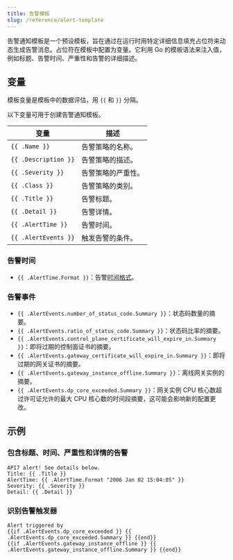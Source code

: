 ```yaml
---
title: 告警模板
slug: /reference/alert-template
---
```


告警通知模板是一个预设模板，旨在通过在运行时用特定详细信息填充占位符来动态生成告警消息。占位符在模板中配置为变量。它利用 Go 的模板语法来注入值，例如标题、告警时间、严重性和告警的详细描述。

## 变量

模板变量是模板中的数据评估，用 `{{` 和 `}}` 分隔。

以下变量可用于创建告警通知模板。

| **变量**         | **描述**                  |
|----------------------|----------------------------------|
| `{{ .Name }}`        | 告警策略的名称。        |
| `{{ .Description }}` | 告警策略的描述。 |
| `{{ .Severity }}`    | 告警策略的严重性。    |
| `{{ .Class }}`       | 告警策略的类别。       |
| `{{ .Title }}`       | 告警标题。                     |
| `{{ .Detail }}`      | 告警详情。                    |
| `{{ .AlertTime }}`   | 告警时间。               |
| `{{ .AlertEvents }}` | 触发告警的条件。 |

### 告警时间

* `{{ .AlertTime.Format }}`：告警[时间格式](https://go.dev/src/time/format.go)。

### 告警事件

* `{{ .AlertEvents.number_of_status_code.Summary }}`：状态码数量的摘要。
* `{{ .AlertEvents.ratio_of_status_code.Summary }}`：状态码比率的摘要。
* `{{ .AlertEvents.control_plane_certificate_will_expire_in.Summary }}`：即将过期的控制面证书的摘要。
* `{{ .AlertEvents.gateway_certificate_will_expire_in.Summary }}`：即将过期的网关证书的摘要。
* `{{ .AlertEvents.gateway_instance_offline.Summary }}`：离线网关实例的摘要。
* `{{ .AlertEvents.dp_core_exceeded.Summary }}`：网关实例 CPU 核心数超过许可证允许的最大 CPU 核心数的时间段摘要，这可能会影响新的配置更改。

## 示例

### 包含标题、时间、严重性和详情的告警

```text
API7 alert! See details below.
Title: {{ .Title }} 
AlertTime: {{ .AlertTime.Format "2006 Jan 02 15:04:05" }} 
Severity: {{ .Severity }} 
Detail: {{ .Detail }}
```

### 识别告警触发器

```text
Alert triggered by
{{if .AlertEvents.dp_core_exceeded }} {{ .AlertEvents.dp_core_exceeded.Summary }} {{end}}
{{if .AlertEvents.gateway_instance_offline }} {{ .AlertEvents.gateway_instance_offline.Summary }} {{end}}
```